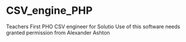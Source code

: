 # CSV_engine_PHP
Teachers First PHO CSV engineer for Solutio
Use of this software needs granted permission from Alexander Ashton
